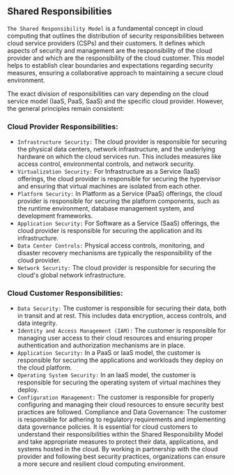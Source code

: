 ## Shared Responsibilities

`The Shared Responsibility Model` is a fundamental concept in cloud computing that outlines the distribution of security responsibilities between cloud service providers (CSPs) and their customers. It defines which aspects of security and management are the responsibility of the cloud provider and which are the responsibility of the cloud customer. This model helps to establish clear boundaries and expectations regarding security measures, ensuring a collaborative approach to maintaining a secure cloud environment.

The exact division of responsibilities can vary depending on the cloud service model (IaaS, PaaS, SaaS) and the specific cloud provider. However, the general principles remain consistent:

### Cloud Provider Responsibilities:

+ `Infrastructure Security:` The cloud provider is responsible for securing the physical data centers, network infrastructure, and the underlying hardware on which the cloud services run. This includes measures like access control, environmental controls, and network security.
+ `Virtualization Security:` For Infrastructure as a Service (IaaS) offerings, the cloud provider is responsible for securing the hypervisor and ensuring that virtual machines are isolated from each other.
+ `Platform Security:` In Platform as a Service (PaaS) offerings, the cloud provider is responsible for securing the platform components, such as the runtime environment, database management system, and development frameworks.
+ `Application Security:` For Software as a Service (SaaS) offerings, the cloud provider is responsible for securing the application and its infrastructure.
+ `Data Center Controls:` Physical access controls, monitoring, and disaster recovery mechanisms are typically the responsibility of the cloud provider.
+ `Network Security:` The cloud provider is responsible for securing the cloud's global network infrastructure.
### Cloud Customer Responsibilities:

+ `Data Security:` The customer is responsible for securing their data, both in transit and at rest. This includes data encryption, access controls, and data integrity.
+ `Identity and Access Management (IAM):` The customer is responsible for managing user access to their cloud resources and ensuring proper authentication and authorization mechanisms are in place.
+ `Application Security:` In a PaaS or IaaS model, the customer is responsible for securing the applications and workloads they deploy on the cloud platform.
+ `Operating System Security:` In an IaaS model, the customer is responsible for securing the operating system of virtual machines they deploy.
+ `Configuration Management:` The customer is responsible for properly configuring and managing their cloud resources to ensure security best practices are followed.
Compliance and Data Governance: The customer is responsible for adhering to regulatory requirements and implementing data governance policies.
It is essential for cloud customers to understand their responsibilities within the Shared Responsibility Model and take appropriate measures to protect their data, applications, and systems hosted in the cloud. By working in partnership with the cloud provider and following best security practices, organizations can ensure a more secure and resilient cloud computing environment.
